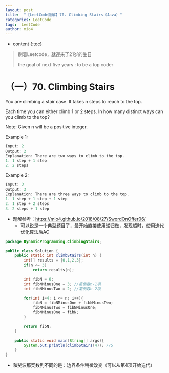 ```yaml
---
layout: post
title:  "【LeetCode题解】70. Climbing Stairs（Java）"
categories: LeetCode
tags:  LeetCode
author: mio4
---
```


* content
{:toc}






> 刷着Leetcode，就迎来了21岁的生日
>
> the goal of next five years : to be a top coder

# （一）70. Climbing Stairs

You are climbing a stair case. It takes n steps to reach to the top.

Each time you can either climb 1 or 2 steps. In how many distinct ways can you climb to the top?

Note: Given n will be a positive integer.

Example 1:




```java 
Input: 2
Output: 2
Explanation: There are two ways to climb to the top.
1. 1 step + 1 step
2. 2 steps
```

Example 2:


```java 
Input: 3
Output: 3
Explanation: There are three ways to climb to the top.
1. 1 step + 1 step + 1 step
2. 1 step + 2 steps
3. 2 steps + 1 step
```

 - 题解参考：https://mio4.github.io/2018/08/27/SwordOnOffer06/
	 - 可以说是一个典型题目了，最开始直接使用递归做，发现超时，使用迭代优化算法后AC

```java 
package DynamicProgramming.ClimbingStairs;

public class Solution {
	public static int climbStairs(int n) {
		int[] results = {0,1,2,3};
		if(n <= 3)
			return results[n];

		int fibN = 0;
		int fibNMinusOne = 3; //第倒数n-1项
		int fibNMinusTwo = 2; //第倒数n-2项

		for(int i=4; i <= n; i++){
			fibN = fibNMinusOne + fibNMinusTwo;
			fibNMinusTwo = fibNMinusOne;
			fibNMinusOne = fibN;
		}

		return fibN;
	}

	public static void main(String[] args){
		System.out.println(climbStairs(4)); //5
	}
}
```

 - 和斐波那契数列不同的是：边界条件稍微改变（可以从第4项开始迭代）